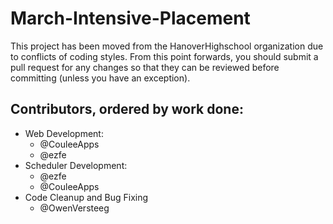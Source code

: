 March-Intensive-Placement
=========================

This project has been moved from the HanoverHighschool organization due to conflicts of coding styles. From this point forwards, you should submit a pull request for any changes so that they can be reviewed before committing (unless you have an exception).

## Contributors, ordered by work done:
- Web Development:
	- @CouleeApps
	- @ezfe
- Scheduler Development:
	- @ezfe
	- @CouleeApps
- Code Cleanup and Bug Fixing
	- @OwenVersteeg